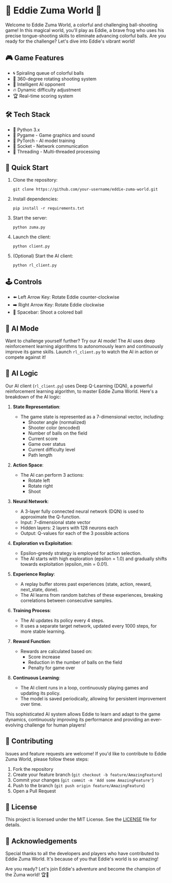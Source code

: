 # 🐸 Eddie Zuma World 🌈

Welcome to Eddie Zuma World, a colorful and challenging ball-shooting game! In this magical world, you'll play as Eddie, a brave frog who uses his precise tongue-shooting skills to eliminate advancing colorful balls. Are you ready for the challenge? Let's dive into Eddie's vibrant world!

## 🎮 Game Features

- 🌀 Spiraling queue of colorful balls
- 🎯 360-degree rotating shooting system
- 🧠 Intelligent AI opponent
- 🔥 Dynamic difficulty adjustment
- 🏆 Real-time scoring system

## 🛠 Tech Stack

- 🐍 Python 3.x
- 🎨 Pygame - Game graphics and sound
- 🤖 PyTorch - AI model training
- 🔌 Socket - Network communication
- 🧵 Threading - Multi-threaded processing

## 🚀 Quick Start

1. Clone the repository:
   ```
   git clone https://github.com/your-username/eddie-zuma-world.git
   ```

2. Install dependencies:
   ```
   pip install -r requirements.txt
   ```

3. Start the server:
   ```
   python zuma.py
   ```

4. Launch the client:
   ```
   python client.py
   ```

5. (Optional) Start the AI client:
   ```
   python rl_client.py
   ```

## 🕹 Controls

- ⬅️ Left Arrow Key: Rotate Eddie counter-clockwise
- ➡️ Right Arrow Key: Rotate Eddie clockwise
- 🚀 Spacebar: Shoot a colored ball

## 🧠 AI Mode

Want to challenge yourself further? Try our AI mode! The AI uses deep reinforcement learning algorithms to autonomously learn and continuously improve its game skills. Launch `rl_client.py` to watch the AI in action or compete against it!


## 🧠 AI Logic

Our AI client (`rl_client.py`) uses Deep Q-Learning (DQN), a powerful reinforcement learning algorithm, to master Eddie Zuma World. Here's a breakdown of the AI logic:

1. **State Representation**: 
   - The game state is represented as a 7-dimensional vector, including:
     - Shooter angle (normalized)
     - Shooter color (encoded)
     - Number of balls on the field
     - Current score
     - Game over status
     - Current difficulty level
     - Path length

2. **Action Space**:
   - The AI can perform 3 actions:
     - Rotate left
     - Rotate right
     - Shoot

3. **Neural Network**:
   - A 3-layer fully connected neural network (DQN) is used to approximate the Q-function.
   - Input: 7-dimensional state vector
   - Hidden layers: 2 layers with 128 neurons each
   - Output: Q-values for each of the 3 possible actions

4. **Exploration vs Exploitation**:
   - Epsilon-greedy strategy is employed for action selection.
   - The AI starts with high exploration (epsilon = 1.0) and gradually shifts towards exploitation (epsilon_min = 0.01).

5. **Experience Replay**:
   - A replay buffer stores past experiences (state, action, reward, next_state, done).
   - The AI learns from random batches of these experiences, breaking correlations between consecutive samples.

6. **Training Process**:
   - The AI updates its policy every 4 steps.
   - It uses a separate target network, updated every 1000 steps, for more stable learning.

7. **Reward Function**:
   - Rewards are calculated based on:
     - Score increase
     - Reduction in the number of balls on the field
     - Penalty for game over

8. **Continuous Learning**:
   - The AI client runs in a loop, continuously playing games and updating its policy.
   - The model is saved periodically, allowing for persistent improvement over time.

This sophisticated AI system allows Eddie to learn and adapt to the game dynamics, continuously improving its performance and providing an ever-evolving challenge for human players!


## 🤝 Contributing

Issues and feature requests are welcome! If you'd like to contribute to Eddie Zuma World, please follow these steps:

1. Fork the repository
2. Create your feature branch (`git checkout -b feature/AmazingFeature`)
3. Commit your changes (`git commit -m 'Add some AmazingFeature'`)
4. Push to the branch (`git push origin feature/AmazingFeature`)
5. Open a Pull Request

## 📜 License

This project is licensed under the MIT License. See the [LICENSE](LICENSE) file for details.

## 🙏 Acknowledgements

Special thanks to all the developers and players who have contributed to Eddie Zuma World. It's because of you that Eddie's world is so amazing!

Are you ready? Let's join Eddie's adventure and become the champion of the Zuma world! 🏆🐸
